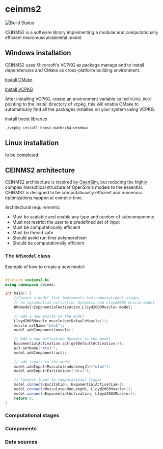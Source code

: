 # ceinms2
![Build Status](https://travis-ci.org/RealTimeBiomechanics/ceinms2.svg?branch=muscle-stiffness)

CEINMS2 is a software library implementing a modular and computationally efficient neuromusculoskeletal model. 

## Windows installation

CEINMS2 uses Micorsoft's VCPKG as package manage and to install dependencies and CMake as cross-platform building environment.

[Install CMake](https://cmake.org/)

[Install VCPKG](https://github.com/microsoft/vcpkg)

After installing VCPKG, create an environment variable called `VCPKG_ROOT` pointing to the install directory of vcpkg, this will enable CMake to automatically find all the packages installed on your system using VCPKG. 

Install boost libraries
```
./vcpkg install boost-math:x64-windows
```

## Linux installation

to be completed

## CEINMS2 architecture

CEINMS2 architecture is inspired by [OpenSim](https://github.com/opensim-org/opensim-core), but reducing the highly complex hierachical structure of OpenSim's models to the essential. CEINMS2 is designed to be computationally efficient and numerous optimizations happen at compile-time. 

Architectural requirements:
* Must be scalable and enable any type and number of subcomponents
* Must not restrict the user to a predefined set of input
* Must be computationally efficient
* Must be thread safe
* Should avoid run time polymorphism
* Should be computationally efficient

### The `NMSmodel` class

Example of how to create a new model:

```cpp

#include <ceinms2.h>
using namespace ceinms;

int main() {
    //Create a model that implements two computational stages,
    // an exponential activation dynamics and Lloyd2003 muscle model
    NMSmodel<ExponentialActivation,Lloyd2003Muscle> model;
    
    // Add a new muscle to the model
    Lloyd2003Muscle muscle(getDefaultMuscle());
    muscle.setName("mtu1");
    model.addComponent(muscle);

    // Add a new activation dynamic to the model
    ExponentialActivation act(getDefaultActivation());
    act.setName("mtu1");
    model.addComponent(act);
    
    // add inputs to the model
    model.addInput<MusculotendonLength>("mtu1");
    model.addInput<Excitation>("mtu1");

    // Connect Input to computational Stages
    model.connect<Excitation, ExponentialActivation>();
    model.connect<MusculotendonLength, Lloyd2003Muscle>();
    model.connect<ExponentialActivation, Lloyd2003Muscle>();
    return 0;
}
```

### Computational stages

### Components

### Data sources





